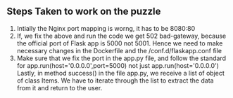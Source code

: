 ## Steps Taken to work on the puzzle 
1. Intially the Nginx port mapping is worng, it has to be 8080:80
2. If, we fix the above and run the code we get 502 bad-gateway, because the official port of Flask app is 5000 not 5001. Hence we need to make necessary changes in the Dockerfile and the /conf.d/flaskapp.conf file
3. Make sure that we fix the port in the app.py file, and follow the standard for app.run(host='0.0.0.0',port=5000) not just app.run(host='0.0.0.0')
Lastly, in method success() in the file app.py, we receive a list of object of class Items. We have to iterate through the list to extract the data from it and return to the user.
